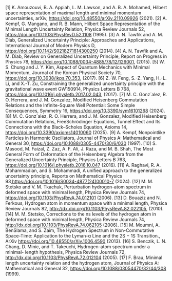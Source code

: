 [1] K. Amouzouvi, B. A. Appiah, L. M. Lawson, and A. B. A. Mohamed, Hilbert space representation of maximal length and minimal momentum uncertainties, arXiv, https://doi.org/10.48550/arXiv.2110.09926 (2021).
[2] A. Kempf, G. Mangano, and R. B. Mann, Hilbert Space Representation of the Minimal Length Uncertainty Relation, Physica Review Journals 52, https://doi.org/10.1103/PhysRevD.52.1108 (1995).
[3] A. N. Tawfik and A. M. Diab, Generalized Uncertainty Principle: Approaches and Applications, International Journal of Modern Physics D, https://doi.org/10.1142/S0218271814300250 (2014).
[4] A. N. Tawfik and A. M. Diab, Review on Generalized Uncertainty Principle, Report on Progress in Physics 78, https://doi.org/10.1088/0034-4885/78/12/126001, (2015).
[5] W. S. Chung and J. Y. Kim, Aspect of Quantum Mechanics with Minimal Momentum, Journal of the Korean Physical Society 70, https://doi.org/10.3938/jkps.70.353, (2017).
[6] Z.-W. Feng, S.-Z. Yang, H.-L. Li, and X.-T. Zu, Constraining the generalized uncertainty principle with the gravitational wave event GW150914, Physics Letters B 768, https://doi.org/10.1016/j.physletb.2017.02.043, (2017).
[7] M. C. Gonz´alez, R. O. Herrera, and J. M. Gonzalez, Modified Heisenberg Commutation Relations and the Infinite-Square Well Potential: Some Simple Consequences, Symmetry 16, https://doi.org/10.3390/sym16101268 (2024).
[8] M. C. Gonz´alez, R. O. Herrera, and J. M. Gonzalez, Modified Heisenberg Commutation Relations, FreeSchrödinger Equations, Tunnel Effect and Its Connections with the Black–Scholes Equation, Axioms 14, https://doi.org/10.3390/axioms14010060 (2025).
[9] A. Kempf, Nonpointlike Particles in Harmonic Oscillators, Journal of Physics A: Mathematical and General 30, https://doi.org/10.1088/0305-4470/30/6/030 (1997).
[10] S. Masood, M. Faizal, Z. Zaz, A. F. Ali, J. Raza, and M. B. Shah, The Most General Form of Deformation of the Heisenberg Algebra from the Generalized Uncertainty Principle, Physics Letters B 763, https://doi.org/10.1016/j.physletb.2016.10.047 (2016).
[11] A. Raghavi, R. A. Mohammadian, and S. Mohammadi, A unified approach to the generalized uncertainty principle, Reports on Mathematical Physics 93,https://doi.org/10.1016/S0034-4877(24)00010-7 (2024).
[12] M. M. Stetsko and V. M. Tkachuk, Perturbation hydrogen-atom spectrum in deformed space with minimal length, Physica Review Journals 74, https://doi.org/10.1103/PhysRevA.74.012101 (2006).
[13] D. Bouaziz and N. Ferkous, Hydrogen atom in momentum space with a minimal length, Physica Review Journals 82, http://dx.doi.org/10.1103/PhysRevA.82.022105, (2010).
[14] M. M. Stetsko, Corrections to the ns levels of the hydrogen atom in deformed space with minimal length, Physica Review Journals 74, http://dx.doi.org/10.1103/PhysRevA.74.062105 (2006).
[15] M. Moumni, A. BenSlama, and S. Zaim, The Hydrogen Spectrum in Non-Commutative Space-Time: Application to the Lyman-α Line and the 2S − 1S Transition., ArXiv https://doi.org/10.48550/arXiv.1006.4590 (2013).
[16] S. Benczik, L. N. Chang, D. Minic, and T. Takeuchi, Hydrogen-atom spectrum under a minimal- length hypothesis, Physica Review Journals 72, http://dx.doi.org/10.1103/PhysRevA.72.012104 (2005).
[17] F. Brau, Minimal length uncertainty relation and the hydrogen atom, Journal of Physics A: Mathematical and General 32, https://doi.org/10.1088/03054470/32/44/308 (1999).

